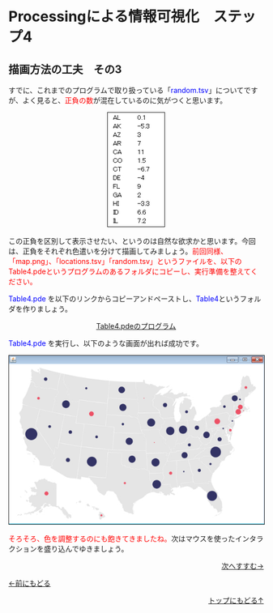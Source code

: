 # Processingによる情報可視化　ステップ4



## 描画方法の工夫　その3



すでに、これまでのプログラムで取り扱っている「<span style="color: blue">random.tsv</span>」についてですが、よく見ると、<span style="color: red;">正負の数</span>が混在しているのに気がつくと思います。




<p align="center"><img src="tsv_data" alt="" border="1" /></p>



この正負を区別して表示させたい、というのは自然な欲求かと思います。今回は、正負をそれぞれ色遣いを分けて描画してみましょう。<span style="color: red;">前回同様、「map.png」、「locations.tsv」「random.tsv」というファイルを、以下のTable4.pdeというプログラムのあるフォルダにコピーし、実行準備を整えてください。</span>

<span style="color: blue">Table4.pde</span> を以下のリンクからコピーアンドペーストし、<span style="color: blue">Table4</span>というフォルダを作りましょう。




<p align="center"><a href="Table4.pde" target="_blank">Table4.pdeのプログラム</a></p>



<span style="color: blue">Table4.pde</span> を実行し、以下のような画面が出れば成功です。




<p align="center"><img src="table_result" alt="" border="1" />


<span style="color: red;">そろそろ、色を調整するのにも飽きてきましたね。</span>次はマウスを使ったインタラクションを盛り込んでゆきましょう。
<p align="right"><a href="../mapping_5/mapping_5.html">次へすすむ→</a></p>
<p align="left"><a href="../mapping_3/mapping_3.html">←前にもどる</a>
<p align="right"><a href="../index.html">トップにもどる↑</a>

